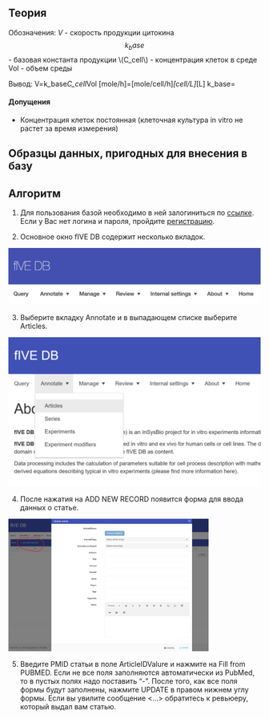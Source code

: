 ## Теория

Обозначения:
$V$ - скорость продукции цитокина
$$k_base$$ - базовая константа продукции
\\(C_cell\\) - концентрация клеток в среде
Vol - объем среды

Вывод:
V=k_base*C_cell*Vol
[mole/h]=[mole/cell/h]*[cell/L]*[L]
k_base=

#### Допущения

- Концентрация клеток постоянная (клеточная культура in vitro не растет за время измерения)

## Образцы данных, пригодных для внесения в базу


## Алгоритм

1. Для пользования базой необходимо в ней залогиниться по [ссылке](https://dev5db.insysbio.com/Account/Login). Если у Вас нет логина и пароля, пройдите [регистрацию](https://dev5db.insysbio.com/Account/Register).

2. Основное окно fIVE DB содержит несколько вкладок.

<img src="./screenshots/main_window.png" alt="main window" width="600"/> <!-- ![main window](./screenshots/main_window.png) -->

3. Выберите вкладку Annotate и в выпадающем списке выберите Articles.

<img src="./screenshots/annotate.png" alt="annotate" width="600"/>

4. После нажатия на ADD NEW RECORD появится форма для ввода данных о статье.

<img src="./screenshots/add_article.png" alt="add article" width="400"/>

5. Введите PMID статьи в поле ArticleIDValure и нажмите на Fill from PUBMED. Если не все поля заполняются автоматически из PubMed, то в пустых полях надо поставить “-”. После того, как все поля формы будут заполнены, нажмите UPDATE в правом нижнем углу формы. Если вы увилите сообщение <...> обратитесь к ревьюеру, который выдал вам статью.










